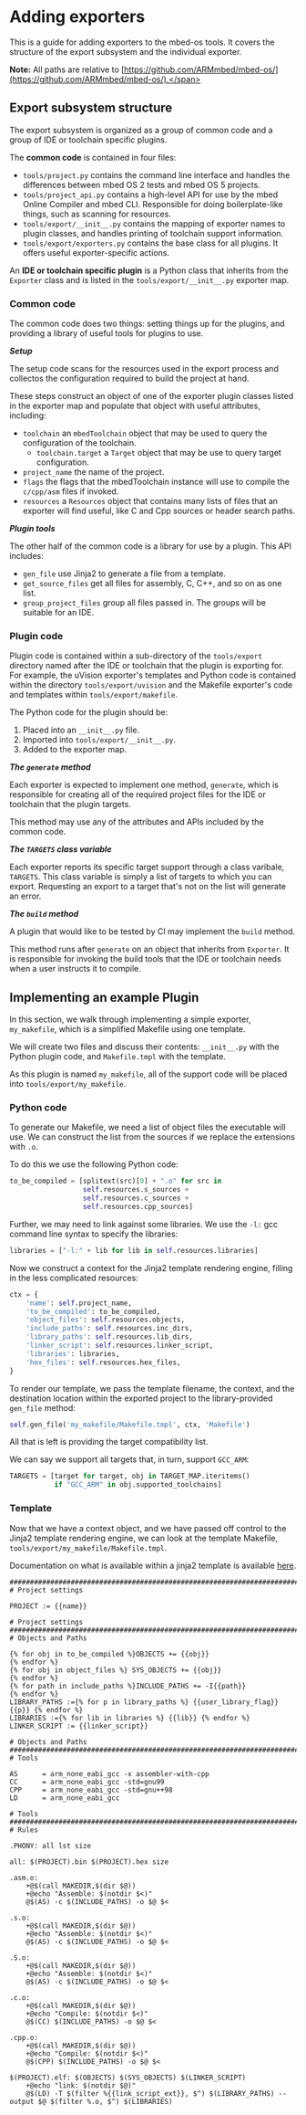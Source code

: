 # Adding exporters 

This is a guide for adding exporters to the mbed-os tools. It covers the structure of the export subsystem and the individual exporter.

<span class="notes">**Note:** All paths are relative to [https://github.com/ARMmbed/mbed-os/](https://github.com/ARMmbed/mbed-os/).</span>

## Export subsystem structure

The export subsystem is organized as a group of common code and a group of IDE or toolchain specific plugins.

The **common code** is contained in four files: 

 * `tools/project.py` contains the command line interface and handles the differences between mbed OS 2 tests and mbed OS 5 projects.
 * `tools/project_api.py` contains a high-level API for use by the mbed Online Compiler and mbed CLI. Responsible for doing boilerplate-like things, such as scanning for resources.
 * `tools/export/__init__.py` contains the mapping of exporter names to plugin classes, and handles printing of toolchain support information.
 * `tools/export/exporters.py` contains the base class for all plugins. It offers useful exporter-specific actions.

An **IDE or toolchain specific plugin** is a Python class that inherits from the `Exporter` class and is listed in the `tools/export/__init__.py` exporter map.

### Common code

The common code does two things: setting things up for the plugins, and providing a library of useful tools for plugins to use.

___Setup___

The setup code scans for the resources used in the export process and collectos the configuration required to build the project at hand.

These steps construct an object of one of the exporter plugin classes listed in the exporter map and populate that object with useful attributes, including:

 * `toolchain` an `mbedToolchain` object that may be used to query the configuration of the toolchain.
   * `toolchain.target` a `Target` object that may be use to query target configuration.
 * `project_name` the name of the project.
 * `flags` the flags that the mbedToolchain instance will use to compile the `c/cpp/asm` files if invoked.
 * `resources` a `Resources` object that contains many lists of files that an exporter will find useful, like C and Cpp sources or header search paths.

___Plugin tools___

The other half of the common code is a library for use by a plugin. This API includes:

 * `gen_file` use Jinja2 to generate a file from a template.
 * `get_source_files` get all files for assembly, C, C++, and so on as one list.
 * `group_project_files` group all files passed in. The groups will be suitable for an IDE.

### Plugin code

Plugin code is contained within a sub-directory of the `tools/export` directory named after the IDE or toolchain that the plugin is exporting for.
For example, the uVision exporter's templates and Python code is contained within the directory `tools/export/uvision` and the Makefile exporter's code and templates within `tools/export/makefile`.

The Python code for the plugin should be:

1. Placed into an `__init__.py` file.
1. Imported into `tools/export/__init__.py`.
1. Added to the exporter map.

___The `generate` method___

Each exporter is expected to implement one method, `generate`, which is responsible for creating all of the required project files for the IDE or toolchain that the plugin targets. 

This method may use any of the attributes and APIs included by the common code.

___The `TARGETS` class variable___

Each exporter reports its specific target support through a class varibale, `TARGETS`. This class variable is simply a list of targets to which you can export. Requesting an export to a target that's not on the list will generate an error.


___The `build` method___

A plugin that would like to be tested by CI may implement the `build` method. 

This method runs after `generate` on an object that inherits from `Exporter`. It is responsible for invoking the build tools that the IDE or toolchain needs when a user instructs it to compile.

## Implementing an example Plugin

In this section, we walk through implementing a simple exporter, `my_makefile`, which is a simplified Makefile using one template.

We will create two files and discuss their contents: `__init__.py` with the Python plugin code, and `Makefile.tmpl` with the template.

As this plugin is named `my_makefile`, all of the support code will be placed into `tools/export/my_makefile`.

### Python code

To generate our Makefile, we need a list of object files the executable will use. We can construct the list from the sources if we replace the extensions with `.o`.

To do this we use the following Python code:

```python
to_be_compiled = [splitext(src)[0] + ".o" for src in
                  self.resources.s_sources +
                  self.resources.c_sources +
                  self.resources.cpp_sources]
```

Further, we may need to link against some libraries. We use the `-l:` gcc command line syntax to specify the libraries:

```python
libraries = ["-l:" + lib for lib in self.resources.libraries]
```

Now we construct a context for the Jinja2 template rendering engine, filling in the less complicated resources:

```python
ctx = {
    'name': self.project_name,
    'to_be_compiled': to_be_compiled,
    'object_files': self.resources.objects,
    'include_paths': self.resources.inc_dirs,
    'library_paths': self.resources.lib_dirs,
    'linker_script': self.resources.linker_script,
    'libraries': libraries,
    'hex_files': self.resources.hex_files,
}
```

To render our template, we pass the template filename, the context, and the destination location within the exported project to the library-provided `gen_file` method:

```python
self.gen_file('my_makefile/Makefile.tmpl', ctx, 'Makefile')
```

All that is left is providing the target compatibility list.

We can say we support all targets that, in turn, support `GCC_ARM`:

```python
TARGETS = [target for target, obj in TARGET_MAP.iteritems()
           if "GCC_ARM" in obj.supported_toolchains]
```

### Template

Now that we have a context object, and we have passed off control to the Jinja2 template rendering engine, we can look at the template Makefile, `tools/export/my_makefile/Makefile.tmpl`. 

Documentation on what is available within a jinja2 template is available [here](http://jinja.pocoo.org/docs/dev/templates/).

```make
###############################################################################
# Project settings

PROJECT := {{name}}

# Project settings
###############################################################################
# Objects and Paths

{% for obj in to_be_compiled %}OBJECTS += {{obj}}
{% endfor %}
{% for obj in object_files %} SYS_OBJECTS += {{obj}}
{% endfor %}
{% for path in include_paths %}INCLUDE_PATHS += -I{{path}}
{% endfor %}
LIBRARY_PATHS :={% for p in library_paths %} {{user_library_flag}}{{p}} {% endfor %}
LIBRARIES :={% for lib in libraries %} {{lib}} {% endfor %}
LINKER_SCRIPT := {{linker_script}}

# Objects and Paths
###############################################################################
# Tools

AS      = arm_none_eabi_gcc -x assembler-with-cpp
CC      = arm_none_eabi_gcc -std=gnu99
CPP     = arm_none_eabi_gcc -std=gnu++98
LD      = arm_none_eabi_gcc

# Tools
###############################################################################
# Rules

.PHONY: all lst size

all: $(PROJECT).bin $(PROJECT).hex size

.asm.o:
	+@$(call MAKEDIR,$(dir $@))
	+@echo "Assemble: $(notdir $<)"
	@$(AS) -c $(INCLUDE_PATHS) -o $@ $<

.s.o:
	+@$(call MAKEDIR,$(dir $@))
	+@echo "Assemble: $(notdir $<)"
	@$(AS) -c $(INCLUDE_PATHS) -o $@ $<

.S.o:
	+@$(call MAKEDIR,$(dir $@))
	+@echo "Assemble: $(notdir $<)"
	@$(AS) -c $(INCLUDE_PATHS) -o $@ $<

.c.o:
	+@$(call MAKEDIR,$(dir $@))
	+@echo "Compile: $(notdir $<)"
	@$(CC) $(INCLUDE_PATHS) -o $@ $<

.cpp.o:
	+@$(call MAKEDIR,$(dir $@))
	+@echo "Compile: $(notdir $<)"
	@$(CPP) $(INCLUDE_PATHS) -o $@ $<

$(PROJECT).elf: $(OBJECTS) $(SYS_OBJECTS) $(LINKER_SCRIPT)
	+@echo "link: $(notdir $@)"
	@$(LD) -T $(filter %{{link_script_ext}}, $^) $(LIBRARY_PATHS) --output $@ $(filter %.o, $^) $(LIBRARIES)
```
